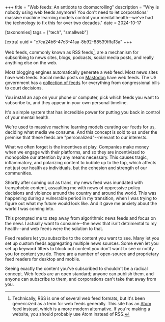 +++
title = "Web feeds: An antidote to doomscrolling"
description = "Why is nobody using web feeds anymore? You don't need to let corporations' massive machine learning models control your mental health--we've had the technology to fix this for over two decades."
date = 2024-10-17

[taxonomies]
tags = ["tech", "smallweb"]

[extra]
uuid = "c7ca24b6-47c3-41aa-8b92-88539fffa13a"
+++

Web feeds, commonly known as RSS feeds[^1], are a mechanism for subscribing to
news sites, blogs, podcasts, social media posts, and really anything else on the
web.

Most blogging engines automatically generate a web feed. Most news sites have
web feeds. Social media posts on [Mastodon](https://joinmastodon.org/) have web
feeds. The US government has a [collection of
feeds](https://www.govinfo.gov/feeds) for everything from congressional bills to
court decisions.

You install an app on your phone or computer, pick which feeds you want to
subscribe to, and they appear in your own personal timeline.

It's a simple system that has incredible power for putting you back in control
of your mental health.

We're used to massive machine learning models curating our feeds for us,
deciding what media we consume. And this concept is sold to us under the premise
that these feeds are "personalized"--relevant to our interests.

What we often forget is the incentives at play. Companies make money when we
engage with their platforms, and so they are incentivized to monopolize our
attention by any means necessary. This causes tragic, inflammatory, and
polarizing content to bubble up to the top, which affects not just our health as
individuals, but the cohesion and strength of our communities.

Shortly after coming out as trans, my news feed was inundated with transphobic
content, assaulting me with news of oppressive policy decisions and violence
around the country and around the world. This was happening during a vulnerable
period in my transition, when I was trying to figure out what my future would
look like. And it gave me anxiety about the world I was coming into.

This prompted me to step away from algorithmic news feeds and focus on the news
I actually want to consume--the news that isn't detrimental to my health--and
web feeds were the solution to that.

Feed readers let you subscribe to the content you want to see. Many let you set
up custom feeds aggregating multiple news sources. Some even let you set up
keyword filters to block out content you don't want to see or notify you for
content you do. There are a number of open-source and proprietary feed readers
for desktop and mobile.

Seeing exactly the content you've subscribed to shouldn't be a radical concept.
Web feeds are an open standard; anyone can publish them, and anyone can
subscribe to them, and corporations can't take that away from you.

[^1]: Technically, RSS is one of several web feed formats, but it's been
    genericized as a term for web feeds generally. This site has an
    [Atom](https://en.wikipedia.org/wiki/Atom_(web_standard)) feed instead,
    which is a more modern alternative. If you're making a website, you should
    probably use Atom instead of RSS.
